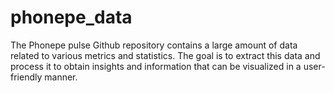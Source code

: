 # phonepe_data
The Phonepe pulse Github repository contains a large amount of data related to various metrics and statistics. The goal is to extract this data and process it to obtain insights and information that can be visualized in a user-friendly manner.
